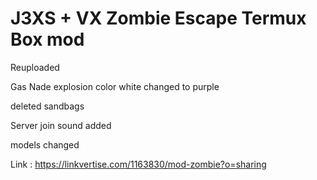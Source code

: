 # J3XS + VX Zombie Escape Termux Box mod
Reuploaded

Gas Nade explosion color white changed to purple

deleted sandbags

Server join sound added

models changed

Link : https://linkvertise.com/1163830/mod-zombie?o=sharing
